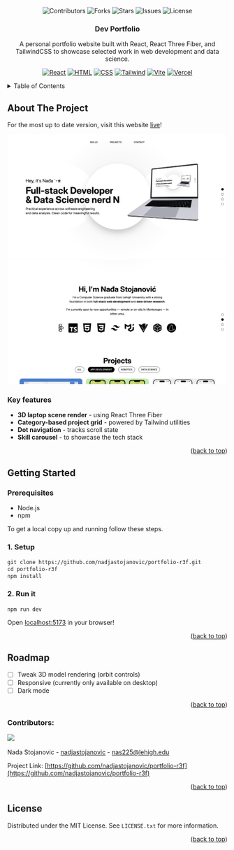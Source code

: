 <a id="readme-top"></a>

<div align="center">

![Contributors](https://img.shields.io/badge/Contributors-1-green.svg?style=for-the-badge)
![Forks](https://img.shields.io/badge/Forks-0-blue.svg?style=for-the-badge)
![Stars](https://img.shields.io/badge/Stars-0-yellow.svg?style=for-the-badge)
![Issues](https://img.shields.io/badge/Issues-0-red.svg?style=for-the-badge)
![License](https://img.shields.io/badge/License-MIT-lavender.svg?style=for-the-badge)

</div>

<div align="center">
    <h3 align="center">Dev Portfolio</h3>

  <p align="center">
    A personal portfolio website built with React, React Three Fiber, and TailwindCSS to showcase selected work in web development and data science.
  </p>
</div>

<div align="center">

[![React][React]][React-url]
[![HTML][HTML5]][HTML5-url]
[![CSS][CSS3]][CSS3-url]
[![Tailwind][TailwindCSS]][TailwindCSS-url]
[![Vite][Vite]][Vite-url]
[![Vercel][Vercel]][Vercel-url]

</div>

<!-- TABLE OF CONTENTS -->
<details>
  <summary>Table of Contents</summary>
  <ol>
    <li>
      <a href="#about-the-project">About the project</a>
      <ul>
        <li><a href="#key-features">Key features</a></li>
      </ul>
    </li>
    <li>
      <a href="#getting-started">Getting Started</a>
    </li>
    <li><a href="#roadmap">Roadmap</a></li>
    <li><a href="#contributors">Contributors</a></li>
    <li><a href="#license">License</a></li>
  </ol>
</details>

<!-- ABOUT THE PROJECT -->
## About The Project

For the most up to date version, visit this website [live](https://portfolio-r3f-wine.vercel.app/)!

[![Website Screenshot 1][website_screenshot_1]](https://portfolio-r3f-wine.vercel.app/)
[![Website Screenshot 2][website_screenshot_2]](https://portfolio-r3f-wine.vercel.app/)

### Key features
* <b>3D laptop scene render</b> - using React Three Fiber
* <b>Category-based project grid</b> - powered by Tailwind utilities
* <b>Dot navigation</b> - tracks scroll state
* <b>Skill carousel</b> - to showcase the tech stack

<p align="right">(<a href="#readme-top">back to top</a>)</p>

<!-- GETTING STARTED -->
## Getting Started

### Prerequisites

- Node.js
- npm

To get a local copy up and running follow these steps.

### 1. Setup

```
git clone https://github.com/nadjastojanovic/portfolio-r3f.git
cd portfolio-r3f
npm install
```

### 2. Run it

```
npm run dev
```

Open [localhost:5173](http://localhost:5173/) in your browser!

<p align="right">(<a href="#readme-top">back to top</a>)</p>

<!-- ROADMAP -->
## Roadmap

- [ ] Tweak 3D model rendering (orbit controls)
- [ ] Responsive (currently only available on desktop)
- [ ] Dark mode

<p align="right">(<a href="#readme-top">back to top</a>)</p>

<!-- CONTRIBUTING -->
### Contributors:

<a href="https://github.com/nadjastojanovic/portfolio-r3f/graphs/contributors">
  <img src="https://contrib.rocks/image?repo=nadjastojanovic/portfolio-r3f" />
</a>

Nada Stojanovic - [nadjastojanovic](https://github.com/nadjastojanovic) - nas225@lehigh.edu <br/>

Project Link: [https://github.com/nadjastojanovic/portfolio-r3f](https://github.com/nadjastojanovic/portfolio-r3f)

<p align="right">(<a href="#readme-top">back to top</a>)</p>

<!-- LICENSE -->
## License

Distributed under the MIT License. See `LICENSE.txt` for more information.

<p align="right">(<a href="#readme-top">back to top</a>)</p>

<!-- MARKDOWN LINKS & IMAGES -->
[website_screenshot_1]: ./public/website-screenshot-1.png
[website_screenshot_2]: ./public/website-screenshot-2.png

[React]: https://img.shields.io/badge/React-%2320232a.svg?style=for-the-badge&logo=react&logoColor=%2361DAFB
[React-url]: https://react.dev/

[HTML5]: https://img.shields.io/badge/HTML-%23E34F26.svg?style=for-the-badge&logo=html5&logoColor=white
[HTML5-url]: https://developer.mozilla.org/en-US/docs/Glossary/HTML5

[CSS3]: https://img.shields.io/badge/CSS-1572B6?style=for-the-badge&logo=css3&logoColor=fff
[CSS3-url]: https://developer.mozilla.org/en-US/docs/Web/CSS

[TailwindCSS]: https://img.shields.io/badge/Tailwind%20CSS-%2338B2AC.svg?style=for-the-badge&logo=tailwind-css&logoColor=white
[TailwindCSS-url]: https://tailwindcss.com/docs

[Vite]: https://img.shields.io/badge/Vite-646CFF?style=for-the-badge&logo=vite&logoColor=fff
[Vite-url]: https://vite.dev/

[Vercel]: https://img.shields.io/badge/Vercel-%23000000.svg?style=for-the-badge&logo=vercel&logoColor=white
[Vercel-url]: https://vercel.com/